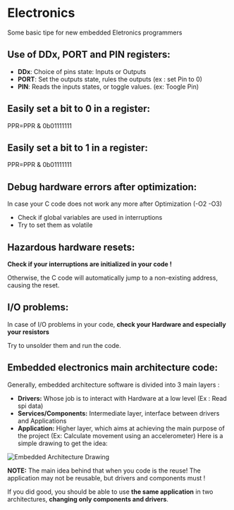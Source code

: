 # Electronics

Some basic tipe for new embedded Eletronics programmers

## Use of DDx, PORT and PIN registers:

- **DDx**: Choice of pins state: Inputs or Outputs
- **PORT**: Set the outputs state, rules the outputs (ex : set Pin to 0)
- **PIN**: Reads the inputs states, or toggle values. (ex: Toogle Pin)


## Easily set a bit to 0 in a register:

PPR=PPR & 0b01111111

## Easily set a bit to 1 in a register:

PPR=PPR & 0b01111111

## Debug hardware errors after optimization:

In case your C code does not work any more after Optimization (-O2 -O3)

- Check if global variables are used in interruptions
- Try to set them as volatile

## Hazardous hardware resets:

**Check if your interruptions are initialized in your code !**

Otherwise, the C code will automatically jump to a non-existing address, causing the reset.

## I/O problems:

In case of I/O problems in your code, **check your Hardware and especially your resistors**

Try to unsolder them and run the code.

## Embedded electronics main architecture code:

Generally, embedded architecture software is divided into 3 main layers :

- **Drivers:** Whose job is to interact with Hardware at a low level (Ex : Read spi data)
- **Services/Components:** Intermediate layer, interface between drivers and Applications
- **Application:** Higher layer, which aims at achieving the main purpose of the project (Ex: Calculate movement using an accelerometer)
Here is a simple drawing to get the idea:

![Embedded Architecture Drawing](https://dl.dropbox.com/u/4286043/01_Git/Embedded_architecture.png)

__**NOTE:**__ The main idea behind that when you code is the reuse! The application may not be reusable, but drivers and components must !

If you did good, you should be able to use **the same application** in two architectures, **changing only components and drivers**.

